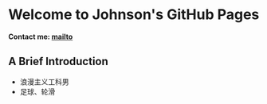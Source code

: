 # Welcome to Johnson's GitHub Pages
**Contact me: [mailto](mailto:gaodager@yeah.net)**
## A Brief Introduction
- 浪漫主义工科男
- 足球、轮滑
